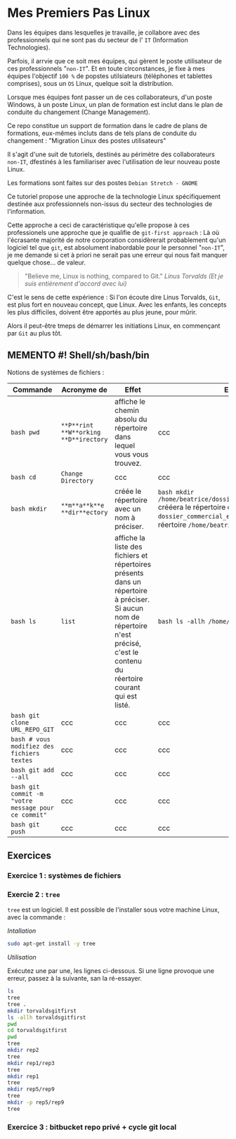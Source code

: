 
# Mes Premiers Pas Linux

Dans les équipes dans lesquelles je travaille, je collabore avec des professionnels qui ne sont pas du secteur de l' `IT` (Information Technologies).

Parfois, il arrvie que ce soit mes équipes, qui gèrent le poste utilisateur de ces professionnels "`non-IT`".
Et en toute circonstances, je fixe à mes équipes l'objectif `100 %` de popstes utilsiateurs (téléphones et tablettes comprises), sous un `OS` Linux, quelque soit la distribution.

Lorsque mes équipes font passer un de ces collaborateurs, d'un poste Windows, à un poste Linux, un plan de formation est inclut dans le plan de conduite du changement (Change Management).

Ce repo constitue un support de formation dans le cadre de plans de formations, eux-mêmes incluts dans de tels plans de conduite du changement :  "Migration Linux des postes utilisateurs"

Il s'agit d'une suit de tutoriels, destinés au périmètre des collaborateurs `non-IT`, dfestinés à les familiariser avec l'utilisation de leur nouveau poste Linux. 

Les formations sont faites sur des postes `Debian Stretch - GNOME`

Ce tutoriel propose une approche de la technologie Linux spécifiquement destinée aux professionnels non-issus du secteur des technologies de l'information.

Cette approche a ceci de caractéristique qu'elle propose à ces professionels une approche que je qualifie de `git-first approach` :  Là où l'écrasante majorité de notre corporation considèrerait probablement qu'un logiciel tel que `git`, est absolument inabordable pour le personnel "`non-IT`", je me demande si cet à priori ne serait pas une erreur qui nous fait manquer quelque chose... de valeur.

> "Believe me, Linux is nothing, compared to Git."
_Linus Torvalds_ 
_(Et je suis entièrement d'accord avec lui)_


C'est le sens de cette expérience : Si l'on écoute dire Linus Torvalds, `Git`, est plus fort en nouveau concept, que Linux. Avec les enfants, les concepts les plus difficiles, doivent être apportés au plus jeune, pour mûrir.

Alors il peut-être tmeps de démarrer les initiations Linux, en commençant par `Git` au plus tôt.


## MEMENTO #! Shell/sh/bash/bin

Notions de systèmes de fichiers : 

| Commande | Acronyme de  | Effet | Exemple |
| ---| ---| ---| ---|
| ```bash pwd ``` | `**P**rint **W**orking **D**irectory` | affiche le chemin absolu du répertoire dans lequel vous vous trouvez. | ccc |
| ```bash cd ``` | `Change Directory` | ccc | ccc |
| ```bash mkdir ``` | `**m**a**k**e **dir**ectory` | créée le répertoire avec un nom à préciser. | ```bash mkdir /home/beatrice/dossier_commercial_euronextltd  ``` crééera le répertoire de nom `dossier_commercial_euronextltd` dans le réertoire `/home/beatrice` |
| ```bash ls ``` | `list` | affiche la liste des fichiers et répertoires présents dans un répertoire à préciser. Si aucun nom de répertoire n'est précisé, c'est le contenu du réertoire courant qui est listé. | ```bash ls -allh /home/beatrice ``` |
| ```bash git clone URL_REPO_GIT ``` | ccc | ccc | ccc |
| ```bash # vous modifiez des fichiers textes ``` | ccc | ccc | ccc |
| ```bash git add --all ``` | ccc | ccc | ccc |
| ```bash git commit -m "votre message pour ce commit" ``` | ccc | ccc | ccc |
| ```bash git push ``` | ccc | ccc | ccc |


## Exercices

### Exercice 1 : systèmes de fichiers


### Exercie 2 : `tree`

`tree` est un logiciel. Il est possible de l'installer sous votre machine Linux, avec la commande : 

_Intallation_

```bash
sudo apt-get install -y tree
```


_Utilisation_

Exécutez une par une, les lignes ci-dessous.
Si une ligne provoque une erreur, passez à la suivante, san la ré-essayer.

```bash
ls 
tree
tree .
mkdir torvaldsgitfirst
ls -allh torvaldsgitfirst
pwd
cd torvaldsgitfirst
pwd
tree
mkdir rep2
tree
mkdir rep1/rep3
tree
mkdir rep1
tree
mkdir rep5/rep9
tree
mkdir -p rep5/rep9
tree
```




### Exercice 3 : bitbucket repo privé + cycle git local


